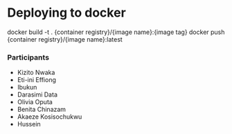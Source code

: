 # Deploying to docker

docker build -t . {container registry}/{image name}:{image tag}
docker push {container registry}/{image name}:latest


### Participants
- Kizito Nwaka
- Eti-ini Effiong
- Ibukun
- Darasimi Data
- Olivia Oputa
- Benita Chinazam
- Akaeze Kosisochukwu
- Hussein